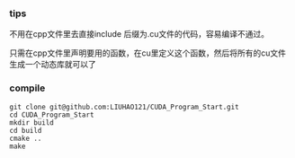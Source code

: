 ### tips
不用在cpp文件里去直接include 后缀为.cu文件的代码，容易编译不通过。

只需在cpp文件里声明要用的函数，在cu里定义这个函数，然后将所有的cu文件生成一个动态库就可以了


### compile
```
git clone git@github.com:LIUHAO121/CUDA_Program_Start.git
cd CUDA_Program_Start
mkdir build
cd build
cmake ..
make
```
